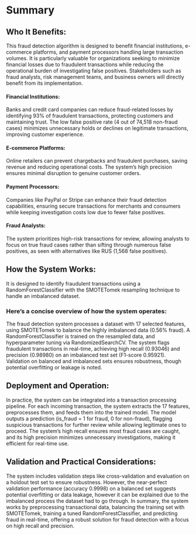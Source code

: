 # Summary
## Who It Benefits:
This fraud detection algorithm is designed to benefit financial institutions, e-commerce platforms, and payment processors handling large transaction volumes. It is particularly valuable for organizations seeking to minimize financial losses due to fraudulent transactions while reducing the operational burden of investigating false positives. Stakeholders such as fraud analysts, risk management teams, and business owners will directly benefit from its implementation.
#### Financial Institutions: 
Banks and credit card companies can reduce fraud-related losses by identifying 93% of fraudulent transactions, protecting customers and maintaining trust. The low false positive rate (4 out of 74,518 non-fraud cases) minimizes unnecessary holds or declines on legitimate transactions, improving customer experience.
#### E-commerce Platforms: 
Online retailers can prevent chargebacks and fraudulent purchases, saving revenue and reducing operational costs. The system’s high precision ensures minimal disruption to genuine customer orders.
#### Payment Processors: 
Companies like PayPal or Stripe can enhance their fraud detection capabilities, ensuring secure transactions for merchants and consumers while keeping investigation costs low due to fewer false positives.
#### Fraud Analysts: 
The system prioritizes high-risk transactions for review, allowing analysts to focus on true fraud cases rather than sifting through numerous false positives, as seen with alternatives like RUS (1,568 false positives).
## How the System Works:
It is designed to identify fraudulent transactions using a RandomForestClassifier with the SMOTETomek resampling technique to handle an imbalanced dataset. 
### Here’s a concise overview of how the system operates:
The fraud detection system processes a dataset with 17 selected features, using SMOTETomek to balance the highly imbalanced data (0.56% fraud). A RandomForestClassifier is trained on the resampled data, and hyperparameter tuning via RandomizedSearchCV. The system flags fraudulent transactions in real-time, achieving high recall (0.93046) and precision (0.98980) on an imbalanced test set (F1-score 0.95921). Validation on balanced and imbalanced sets ensures robustness, though potential overfitting or leakage is noted.
## Deployment and Operation:
In practice, the system can be integrated into a transaction processing pipeline. For each incoming transaction, the system extracts the 17 features, preprocesses them, and feeds them into the trained model. The model outputs a prediction (is_fraud = 1 for fraud, 0 for non-fraud), flagging suspicious transactions for further review while allowing legitimate ones to proceed. The system’s high recall ensures most fraud cases are caught, and its high precision minimizes unnecessary investigations, making it efficient for real-time use.
## Validation and Practical Considerations:
The system includes validation steps like cross-validation and evaluation on a holdout test set to ensure robustness. However, the near-perfect validation performance (accuracy 0.9998) on a balanced set suggests potential overfitting or data leakage, however it can be explained due to the imbalanced process the dataset had to go through.
In summary, the system works by preprocessing transactional data, balancing the training set with SMOTETomek, training a tuned RandomForestClassifier, and predicting fraud in real-time, offering a robust solution for fraud detection with a focus on high recall and precision.

